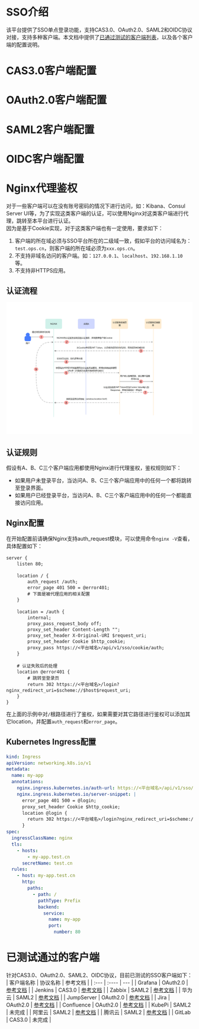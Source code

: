 # SSO介绍
该平台提供了SSO单点登录功能，支持CAS3.0、OAuth2.0、SAML2和OIDC协议对接，支持多种客户端。本文档中提供了[已通过测试的客户端列表](#已测试通过的客户端)，以及各个客户端的配置说明。
# CAS3.0客户端配置
# OAuth2.0客户端配置
# SAML2客户端配置
# OIDC客户端配置
# Nginx代理鉴权
对于一些客户端可以在没有账号密码的情况下进行访问，如：Kibana、Consul Server UI等，为了实现这类客户端的认证，可以使用Nginx对这类客户端进行代理，跳转至本平台进行认证。
<br>
因为是基于Cookie实现，对于这类客户端也有一定使用，要求如下：
1. 客户端的所在域必须与SSO平台所在的二级域一致，假如平台的访问域名为：`test.ops.cn`，则客户端的所在域必须为`xxx.ops.cn`。
2. 不支持非域名访问的客户端。如：`127.0.0.1`、`localhost`、`192.168.1.10`等。 
3. 不支持非HTTPS应用。
## 认证流程
![img.png](sso_example/img/nginx.jpg)
## 认证规则
假设有A、B、C三个客户端应用都使用Nginx进行代理鉴权，鉴权规则如下：
* 如果用户未登录平台，当访问A、B、C三个客户端应用中的任何一个都将跳转至登录界面。
* 如果用户已经登录平台，当访问A、B、C三个客户端应用中的任何一个都能直接访问应用。
## Nginx配置
在开始配置前请确保Nginx支持auth_request模块，可以使用命令`nginx -V`查看，具体配置如下：
```nginx
server {
	listen 80;

	location / {
		auth_request /auth;
		error_page 401 500 = @error401;
		# 下面是被代理应用的相关配置
	}
	
	location = /auth {
		internal;
		proxy_pass_request_body off;
		proxy_set_header Content-Length "";
		proxy_set_header X-Original-URI $request_uri;
		proxy_set_header Cookie $http_cookie;
		proxy_pass https://<平台域名>/api/v1/sso/cookie/auth;
	}

	# 认证失败后的处理
	location @error401 {
		# 跳转至登录页
		return 302 https://<平台域名>/login?nginx_redirect_uri=$scheme://$host$request_uri;
	}
}
```
在上面的示例中对`/`根路径进行了鉴权，如果需要对其它路径进行鉴权可以添加其它location，并配置`auth_request`和`error_page`。
## Kubernetes Ingress配置
```yaml
kind: Ingress
apiVersion: networking.k8s.io/v1
metadata:
  name: my-app
  annotations:
    nginx.ingress.kubernetes.io/auth-url: https://<平台域名>/api/v1/sso/cookie/auth
    nginx.ingress.kubernetes.io/server-snippet: |
      error_page 401 500 = @login;
      proxy_set_header Cookie $http_cookie;
      location @login {
        return 302 https://<平台域名>/login?nginx_redirect_uri=$scheme://$host$request_uri;
      }
spec:
  ingressClassName: nginx
  tls:
    - hosts:
        - my-app.test.cn
      secretName: test.cn
  rules:
    - host: my-app.test.cn
      http:
        paths:
          - path: /
            pathType: Prefix
            backend:
              service:
                name: my-app
                port:
                  number: 80
```
# 已测试通过的客户端
针对CAS3.0、OAuth2.0、SAML2、OIDC协议，目前已测试的SSO客户端如下：
| 客户端名称    | 协议名称     | 参考文档                                                                                                       |
| :---        |    :----    |          ---                                                                                                 |
| Grafana     | OAuth2.0    | [参考文档](https://github.com/yuyan075500/ops-api/blob/main/deploy/sso_example/grafana.md "参考文档")           |
| Jenkins     | CAS3.0      | [参考文档](https://github.com/yuyan075500/ops-api/blob/main/deploy/sso_example/jenkins.md "参考文档")           |
| Zabbix      | SAML2       | [参考文档](https://github.com/yuyan075500/ops-api/blob/main/deploy/sso_example/zabbix.md "参考文档")            |
| 华为云       | SAML2       | [参考文档](https://github.com/yuyan075500/ops-api/blob/main/deploy/sso_example/huawei_cloud.md "参考文档")      |
| JumpServer  | OAuth2.0    | [参考文档](https://github.com/yuyan075500/ops-api/blob/main/deploy/sso_example/jumpserver.md "参考文档")        |
| Jira        | OAuth2.0    | [参考文档](https://github.com/yuyan075500/ops-api/blob/main/deploy/sso_example/jira.md "参考文档")              |
| Confluence  | OAuth2.0    | [参考文档](https://github.com/yuyan075500/ops-api/blob/main/deploy/sso_example/confluence.md "参考文档")        |
| KubePi      | SAML2       | 未完成      |
| 阿里云       | SAML2       | [参考文档](https://github.com/yuyan075500/ops-api/blob/main/deploy/sso_example/aliyun.md "参考文档")            |
| 腾讯云       | SAML2       | [参考文档](https://github.com/yuyan075500/ops-api/blob/main/deploy/sso_example/tencent.md "参考文档")           |
| GitLab      | CAS3.0      | 未完成      |